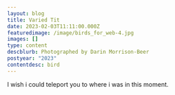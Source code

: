 ```yaml
---
layout: blog
title: Varied Tit
date: 2023-02-03T11:11:00.000Z
featuredimage: /image/birds_for_web-4.jpg
images: []
type: content
descblurb: Photographed by Darin Morrison-Beer
postyear: "2023"
contentdesc: bird
---
```

I wish i could teleport you to where i was in this moment. 

